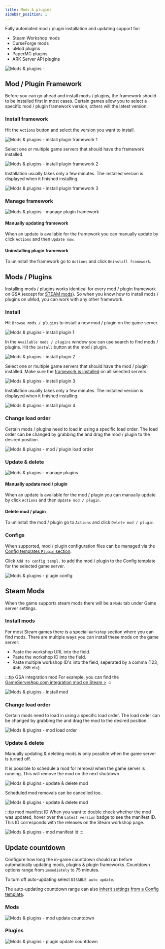 ```yaml
---
title: Mods & plugins
sidebar_position: 1
---
```

Fully automated mod / plugin installation and updating support for:
- Steam Workshop mods
- CurseForge mods
- uMod plugins
- PaperMC plugins
- ARK Server API plugins

![Mods & plugins - ](/img/dashboard/gameserver/mods_plugins/mod_overview.jpg)


## Mod / Plugin Framework
Before you can go ahead and install mods / plugins, the framework should to be installed first in most cases. Certain games allow you to select a specific mod / plugin framework version, others will the latest version.

### Install framework
Hit the `Actions` button and select the version you want to install.

![Mods & plugins - install plugin framework 1](/img/dashboard/gameserver/mods_plugins/install_plugin_framework_1.jpg)

Select one or multiple game servers that should have the framework installed.

![Mods & plugins - install plugin framework 2](/img/dashboard/gameserver/mods_plugins/install_plugin_framework_2.jpg)

Installation usually takes only a few minutes. The installed version is displayed when it finished installing.

![Mods & plugins - install plugin framework 3](/img/dashboard/gameserver/mods_plugins/install_plugin_framework_3.jpg)

### Manage framework
![Mods & plugins - manage plugin framework](/img/dashboard/gameserver/mods_plugins/plugin_framework_manage.jpg)

#### Manually updating framework
When an update is available for the framework you can manually update by click `Actions` and then `Update now`. 

#### Uninstalling plugin framework
To uninstall the framework go to `Actions` and click `Uninstall framework`.


## Mods / Plugins
Installing mods / plugins works identical for every mod / plugin framework on GSA (except for [STEAM mods](#steam-mods)). So when you know how to install mods / plugins on uMod, you can work with any other framework.


### Install
Hit `Browse mods / plugins` to install a new mod / plugin on the game server.

![Mods & plugins - install plugin 1](/img/dashboard/gameserver/mods_plugins/install_plugin_1.jpg)

In the `Available mods / plugins` window you can use search to find mods / plugins. Hit the `Install` button at the mod / plugin.

![Mods & plugins - install plugin 2](/img/dashboard/gameserver/mods_plugins/install_plugin_2.jpg)

Select one or multiple game servers that should have the mod / plugin installed. Make sure the [framework is installed](#plugin-framework) on all selected servers.

![Mods & plugins - install plugin 3](/img/dashboard/gameserver/mods_plugins/install_plugin_3.jpg)

Installation usually takes only a few minutes. The installed version is displayed when it finished installing.

![Mods & plugins - install plugin 4](/img/dashboard/gameserver/mods_plugins/install_plugin_4.jpg)


### Change load order
Certain mods / plugins need to load in using a specific load order. The load order can be changed by grabbing the <icon icon="fa-solid fa-sort" size="md" /> and drag the mod / plugin to the desired position.

![Mods & plugins - mod / plugin load order](/img/dashboard/gameserver/mods_plugins/change_mod-plugin_load_order.jpg)

### Update & delete
![Mods & plugins - manage plugins](/img/dashboard/gameserver/mods_plugins/manage_plugin.jpg)

#### Manually update mod /  plugin
When an update is available for the mod / plugin you can manually update by click `Actions` and then `Update mod / plugin`.

#### Delete mod / plugin
To uninstall the mod / plugin go to `Actions` and click `Delete mod / plugin`.


### Configs
When supported, mod / plugin configuration files can be managed via the [Config templates `Plugin` section](/dashboard/game_servers/config_templates#plugin-configs).

Click `Add to config templ.` to add the mod / plugin to the Config template for the selected game server.

![Mods & plugins - plugin config](/img/dashboard/gameserver/mods_plugins/plugin_config.jpg)


## Steam Mods
When the game supports steam mods there will be a `Mods` tab under Game server settings.

### Install mods
For most Steam games there is a special `Workshop` section where you can find mods. There are multiple ways you can install these mods on the game server:
- Paste the workshop URL into the field.
- Paste the workshop ID into the field.
- Paste multiple workshop ID's into the field, seperated by a comma (123, 456, 789 etc).

:::tip GSA integration mod
For example, you can find the [GameServerApp.com integration mod on Steam >](https://steamcommunity.com/sharedfiles/filedetails/?id=2107956699)
:::

![Mods & plugins - Install mod](/img/dashboard/gameserver/mods_plugins/install_mod.jpg)

### Change load order
Certain mods need to load in using a specific load order. The load order can be changed by grabbing the <icon icon="fa-solid fa-sort" size="md" /> and drag the mod to the desired position.

![Mods & plugins - mod load order](/img/dashboard/gameserver/mods_plugins/change_mod_load_order.jpg)

### Update & delete
Manually updating & deleting mods is only possible when the game server is turned off.

It is possible to schedule a mod for removal when the game server is running. This will remove the mod on the next shutdown.

![Mods & plugins - update & delete mod](/img/dashboard/gameserver/mods_plugins/update_delete_mod.jpg)

Scheduled mod removals can be cancelled too.

![Mods & plugins - update & delete mod](/img/dashboard/gameserver/mods_plugins/mod_cancel_scheduled_delete.jpg)

:::tip mod manifest ID
When you want to double check whether the mod was updated, hover over the `Latest version` badge to see the manifest ID. This ID corresponds with the releases on the Steam workshop page.

![Mods & plugins - mod manifest id](/img/dashboard/gameserver/mods_plugins/mod_manifest_id.jpg)
:::

## Update countdown
Configure how long the in-game countdown should run before automatically updating mods, plugins & plugin frameworks. Countdown options range from `immediately` to 75 minutes.

To turn off auto-updating select `DISABLE auto update`.

The auto-updating countdown range can also [inherit settings from a Config template](/dashboard/game_servers/config_templates#game-server-automation-settings).

### Mods
![Mods & plugins - mod update countdown](/img/dashboard/gameserver/mods_plugins/mod_update_countdown.jpg)

### Plugins
![Mods & plugins - plugin update countdown](/img/dashboard/gameserver/mods_plugins/plugin_update_countdown.jpg)
